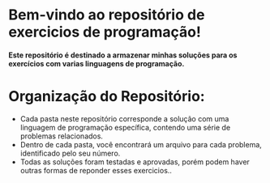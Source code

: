 # Bem-vindo ao repositório de exercicios de programação!


<h4>Este repositório é destinado a armazenar minhas soluções para os exercícios com varias linguagens de programação.</h4>

# Organização do Repositório:

<ul>
  <li>Cada pasta neste repositório corresponde a solução com uma linguagem de programação específica, contendo uma série de problemas relacionados.</li>

  <li>Dentro de cada pasta, você encontrará um arquivo para cada problema, identificado pelo seu número.</li>

  <li>Todas as soluções foram testadas e aprovadas, porém podem haver outras formas de reponder esses exercicios..</li>
</ul>
